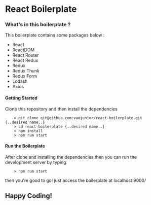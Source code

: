 # React Boilerplate

### What's in this boilerplate ? ###

This boilerplate contains some packages below :
- React
- ReactDOM
- React Router
- React Redux
- Redux
- Redux Thunk
- Redux Form
- Lodash
- Axios

#### Getting Started ###

Clone this repository and  then install the dependencies
```
    > git clone git@github.com:vanjunior/react-boilerplate.git {..desired name..}
    > cd react-boilerplate {..desired name..}
    > npm install
    > npm run start
```

#### Run the Boilerplate ###

After clone and installing the dependencies then you can run the development server by typing:
```
    > npm run start
```
then you're good to go! just access the boilerplate at localhost:9000/

## Happy Coding! ##
